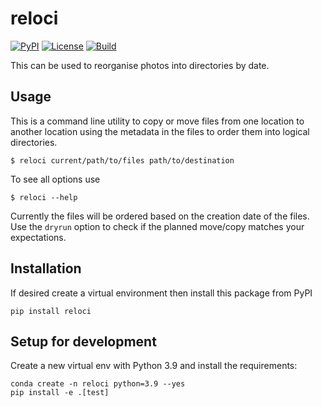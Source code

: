 # reloci

[![PyPI](https://img.shields.io/pypi/v/reloci)](https://pypi.org/project/reloci/)
[![License](https://img.shields.io/github/license/153957/reloci)](https://github.com/153957/reloci/blob/master/LICENSE)
[![Build](https://img.shields.io/github/workflow/status/153957/reloci/Run%20tests)](https://github.com/153957/reloci/actions)

This can be used to reorganise photos into directories by date.


## Usage

This is a command line utility to copy or move files from one location
to another location using the metadata in the files to order them
into logical directories.

    $ reloci current/path/to/files path/to/destination

To see all options use

    $ reloci --help

Currently the files will be ordered based on the creation date of the
files. Use the `dryrun` option to check if the planned move/copy matches
your expectations.


## Installation

If desired create a virtual environment then install this package from PyPI

    pip install reloci


## Setup for development

Create a new virtual env with Python 3.9 and install the requirements:

    conda create -n reloci python=3.9 --yes
    pip install -e .[test]
